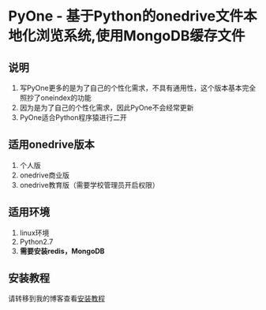 # PyOne - 基于Python的onedrive文件本地化浏览系统,使用MongoDB缓存文件


## 说明 ##
1. 写PyOne更多的是为了自己的个性化需求，不具有通用性，这个版本基本完全照抄了oneindex的功能
2. 因为是为了自己的个性化需求，因此PyOne不会经常更新
3. PyOne适合Python程序猿进行二开

## 适用onedrive版本 ##
1. 个人版
2. onedrive商业版
3. onedrive教育版（需要学校管理员开启权限）

## 适用环境 ##
1. linux环境
2. Python2.7
3. **需要安装redis，MongoDB**

## 安装教程 ##
请转移到我的博客查看[安装教程](https://abbeyok.com/2018/09/23/pyone2-0/)
